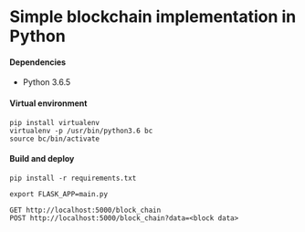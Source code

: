 # Simple blockchain implementation in Python

#### Dependencies

* Python 3.6.5

#### Virtual environment

```
pip install virtualenv
virtualenv -p /usr/bin/python3.6 bc
source bc/bin/activate
```

#### Build and deploy

```
pip install -r requirements.txt

export FLASK_APP=main.py

GET http://localhost:5000/block_chain
POST http://localhost:5000/block_chain?data=<block data>
``` 
    